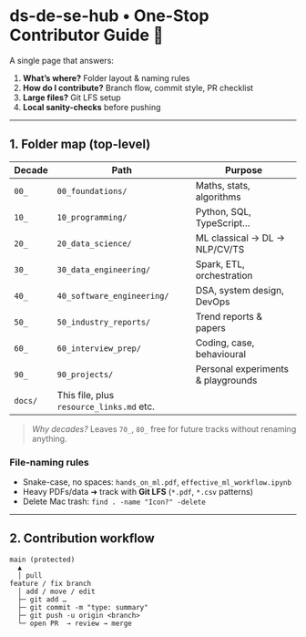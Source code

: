 # ds-de-se-hub • One-Stop Contributor Guide 🚀

A single page that answers:

1. **What’s where?** Folder layout & naming rules  
2. **How do I contribute?** Branch flow, commit style, PR checklist  
3. **Large files?** Git LFS setup  
4. **Local sanity-checks** before pushing

---

## 1. Folder map (top-level)

| Decade | Path | Purpose |
|--------|------|---------|
| `00_`  | `00_foundations/` | Maths, stats, algorithms |
| `10_`  | `10_programming/` | Python, SQL, TypeScript… |
| `20_`  | `20_data_science/` | ML classical → DL → NLP/CV/TS |
| `30_`  | `30_data_engineering/` | Spark, ETL, orchestration |
| `40_`  | `40_software_engineering/` | DSA, system design, DevOps |
| `50_`  | `50_industry_reports/` | Trend reports & papers |
| `60_`  | `60_interview_prep/` | Coding, case, behavioural |
| `90_`  | `90_projects/` | Personal experiments & playgrounds |
| `docs/`| This file, plus `resource_links.md` etc. |

> *Why decades?* Leaves `70_`, `80_` free for future tracks without renaming anything.

### File-naming rules

* Snake-case, no spaces: `hands_on_ml.pdf`, `effective_ml_workflow.ipynb`
* Heavy PDFs/data ➜ track with **Git LFS** (`*.pdf`, `*.csv` patterns)
* Delete Mac trash: `find . -name "Icon?" -delete`

---

## 2. Contribution workflow

```text
main (protected)
  ▲
  │ pull
feature / fix branch
  │ add / move / edit
  ├─ git add …
  ├─ git commit -m "type: summary"
  ├─ git push -u origin <branch>
  └─ open PR  → review → merge

